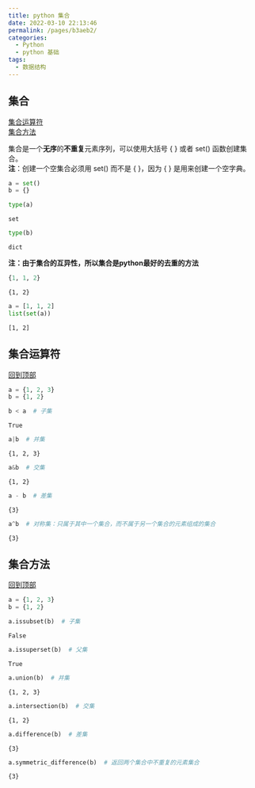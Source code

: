 ```yaml
---
title: python 集合
date: 2022-03-10 22:13:46
permalink: /pages/b3aeb2/
categories:
  - Python
  - python 基础
tags:
  - 数据结构
---
```

## 集合
[集合运算符](#集合运算符)<br>
[集合方法](#集合方法)<br>

集合是一个**无序**的**不重复**元素序列，可以使用大括号 { } 或者 set() 函数创建集合。<br>
**注**：创建一个空集合必须用 set() 而不是 { }，因为 { } 是用来创建一个空字典。


```python
a = set()
b = {}
```


```python
type(a)
```




    set




```python
type(b)
```




    dict



**注：由于集合的互异性，所以集合是python最好的去重的方法**


```python
{1, 1, 2}
```




    {1, 2}




```python
a = [1, 1, 2]
list(set(a))
```




    [1, 2]



## 集合运算符
[回到顶部](#集合)


```python
a = {1, 2, 3}
b = {1, 2}
```


```python
b < a  # 子集
```




    True




```python
a|b  # 并集
```




    {1, 2, 3}




```python
a&b  # 交集
```




    {1, 2}




```python
a - b  # 差集
```




    {3}




```python
a^b  # 对称集：只属于其中一个集合，而不属于另一个集合的元素组成的集合
```




    {3}



## 集合方法
[回到顶部](#集合)


```python
a = {1, 2, 3}
b = {1, 2}
```


```python
a.issubset(b)  # 子集
```




    False




```python
a.issuperset(b)  # 父集
```




    True




```python
a.union(b)  # 并集
```




    {1, 2, 3}




```python
a.intersection(b)  # 交集
```




    {1, 2}




```python
a.difference(b)  # 差集
```




    {3}




```python
a.symmetric_difference(b)  # 返回两个集合中不重复的元素集合
```




    {3}



